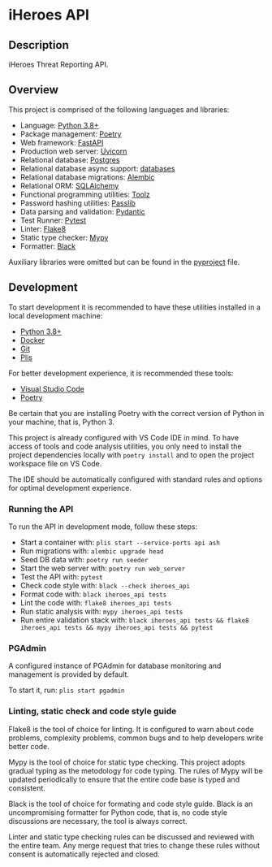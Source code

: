 # iHeroes API

## Description

iHeroes Threat Reporting API.

## Overview

This project is comprised of the following languages and libraries:

* Language: [Python 3.8+](https://www.python.org/)
* Package management: [Poetry](https://python-poetry.org/)
* Web framework: [FastAPI](https://fastapi.tiangolo.com/)
* Production web server: [Uvicorn](http://www.uvicorn.org/)
* Relational database: [Postgres](https://www.postgresql.org/)
* Relational database async support: [databases](https://www.encode.io/databases/)
* Relational database migrations: [Alembic](https://alembic.sqlalchemy.org/en/latest/)
* Relational ORM: [SQLAlchemy](https://www.sqlalchemy.org/)
* Functional programming utilities: [Toolz](https://toolz.readthedocs.io/en/latest/)
* Password hashing utilities: [Passlib](https://passlib.readthedocs.io/)
* Data parsing and validation: [Pydantic](https://pydantic-docs.helpmanual.io/)
* Test Runner: [Pytest](https://docs.pytest.org/en/latest/)
* Linter: [Flake8](https://flake8.pycqa.org/en/latest/)
* Static type checker: [Mypy](https://mypy.readthedocs.io/en/stable/index.html)
* Formatter: [Black](https://github.com/psf/black)

Auxiliary libraries were omitted but can be found in the [pyproject](https://github.com/GArmane/iheroes/tree/master/api/pyproject.toml) file.

## Development

To start development it is recommended to have these utilities installed in a local development machine:

* [Python 3.8+](https://www.python.org/)
* [Docker](https://www.docker.com/)
* [Git](https://git-scm.com/)
* [Plis](https://github.com/IcaliaLabs/plis)

For better development experience, it is recommended these tools:

* [Visual Studio Code](https://code.visualstudio.com/)
* [Poetry](https://python-poetry.org/)

Be certain that you are installing Poetry with the correct version of Python in your machine, that is, Python 3.

This project is already configured with VS Code IDE in mind. To have access of tools and code analysis utilities, you only need to install the project dependencies locally with `poetry install` and to open the project workspace file on VS Code.

The IDE should be automatically configured with standard rules and options for optimal development experience.

### Running the API

To run the API in development mode, follow these steps:

* Start a container with: `plis start --service-ports api ash`
* Run migrations with: `alembic upgrade head`
* Seed DB data with: `poetry run seeder`
* Start the web server with: `poetry run web_server`
* Test the API with: `pytest`
* Check code style with: `black --check iheroes_api`
* Format code with: `black iheroes_api tests`
* Lint the code with: `flake8 iheroes_api tests`
* Run static analysis with: `mypy iheroes_api tests`
* Run entire validation stack with: `black iheroes_api tests && flake8 iheroes_api tests && mypy iheroes_api tests && pytest`

### PGAdmin

A configured instance of PGAdmin for database monitoring and management is provided by default.

To start it, run: `plis start pgadmin`

### Linting, static check and code style guide

Flake8 is the tool of choice for linting. It is configured to warn about code problems, complexity problems, common bugs and to help developers write better code.

Mypy is the tool of choice for static type checking. This project adopts gradual typing as the metodology for code typing. The rules of Mypy will be updated periodically to ensure that the entire code base is typed and consistent.

Black is the tool of choice for formating and code style guide. Black is an uncompromising formatter for Python code, that is, no code style discussions are necessary, the tool is always correct.

Linter and static type checking rules can be discussed and reviewed with the entire team. Any merge request that tries to change these rules without consent is automatically rejected and closed.
